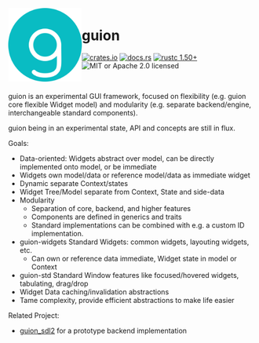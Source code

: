 <img align="left" alt="" src="https://raw.githubusercontent.com/FerionVE/guion/430c18e7/res/icon.svg" height="150" />

# guion

[![crates.io](https://img.shields.io/crates/v/guion?style=flat-square)](https://crates.io/crates/guion)
[![docs.rs](https://img.shields.io/docsrs/guion?style=flat-square)](https://docs.rs/guion)
[![rustc 1.50+](https://img.shields.io/badge/rustc-1.50+-ab6000.svg)](https://blog.rust-lang.org/2021/02/11/Rust-1.50.0.html)
![MIT or Apache 2.0 licensed](https://img.shields.io/crates/l/guion?style=flat-square)

&nbsp;

guion is an experimental GUI framework, focused on flexibility (e.g. guion core flexible Widget model) and modularity (e.g. separate backend/engine, interchangeable standard components).

guion being in an experimental state, API and concepts are still in flux.

Goals: 
- Data-oriented: Widgets abstract over model, can be directly implemented onto model, or be immediate
- Widgets own model/data or reference model/data as immediate widget
- Dynamic separate Context/states
- Widget Tree/Model separate from Context, State and side-data
- Modularity
  - Separation of core, backend, and higher features
  - Components are defined in generics and traits
  - Standard implementations can be combined with e.g. a custom ID implementation.
- guion-widgets Standard Widgets: common widgets, layouting widgets, etc.
  - Can own or reference data immediate, Widget state in model or Context
- guion-std Standard Window features like focused/hovered widgets, tabulating, drag/drop
- Widget Data caching/invalidation abstractions
- Tame complexity, provide efficient abstractions to make life easier

Related Project:
- [guion_sdl2](https://github.com/FerionVE/guion_sdl2) for a prototype backend implementation
